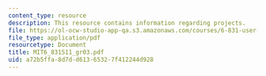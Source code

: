 ```yaml
---
content_type: resource
description: This resource contains information regarding projects.
file: https://ol-ocw-studio-app-qa.s3.amazonaws.com/courses/6-831-user-interface-design-and-implementation-spring-2011/a72b5ffa8d7dd61365327f412244d928_MIT6_831S11_gr03.pdf
file_type: application/pdf
resourcetype: Document
title: MIT6_831S11_gr03.pdf
uid: a72b5ffa-8d7d-d613-6532-7f412244d928
---
```

